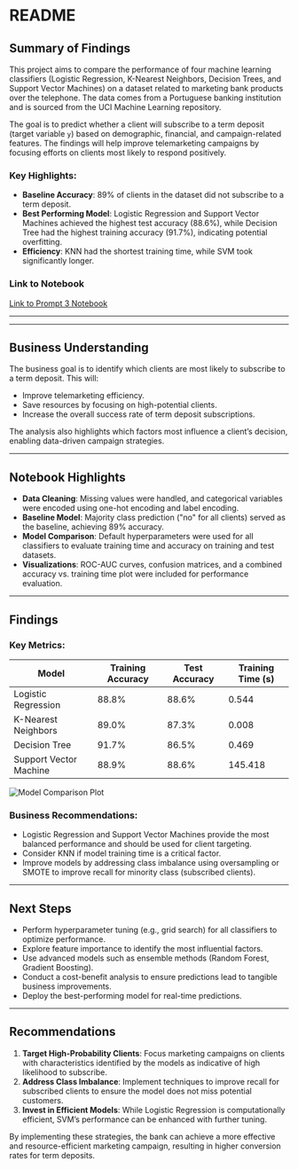 # README

## Summary of Findings
This project aims to compare the performance of four machine learning classifiers (Logistic Regression, K-Nearest Neighbors, Decision Trees, and Support Vector Machines) on a dataset related to marketing bank products over the telephone. The data comes from a Portuguese banking institution and is sourced from the UCI Machine Learning repository.

The goal is to predict whether a client will subscribe to a term deposit (target variable `y`) based on demographic, financial, and campaign-related features. The findings will help improve telemarketing campaigns by focusing efforts on clients most likely to respond positively.

### Key Highlights:
- **Baseline Accuracy**: 89% of clients in the dataset did not subscribe to a term deposit.
- **Best Performing Model**: Logistic Regression and Support Vector Machines achieved the highest test accuracy (88.6%), while Decision Tree had the highest training accuracy (91.7%), indicating potential overfitting.
- **Efficiency**: KNN had the shortest training time, while SVM took significantly longer.

### Link to Notebook
[Link to Prompt 3 Notebook](./prompt_III[1]-Final-Copy1.ipynb)



---




---

## Business Understanding
The business goal is to identify which clients are most likely to subscribe to a term deposit. This will:
- Improve telemarketing efficiency.
- Save resources by focusing on high-potential clients.
- Increase the overall success rate of term deposit subscriptions.

The analysis also highlights which factors most influence a client’s decision, enabling data-driven campaign strategies.

---

## Notebook Highlights
- **Data Cleaning**: Missing values were handled, and categorical variables were encoded using one-hot encoding and label encoding.
- **Baseline Model**: Majority class prediction ("no" for all clients) served as the baseline, achieving 89% accuracy.
- **Model Comparison**: Default hyperparameters were used for all classifiers to evaluate training time and accuracy on training and test datasets.
- **Visualizations**: ROC-AUC curves, confusion matrices, and a combined accuracy vs. training time plot were included for performance evaluation.

---

## Findings
### Key Metrics:
| Model                  | Training Accuracy | Test Accuracy | Training Time (s) |
|------------------------|-------------------|---------------|--------------------|
| Logistic Regression    | 88.8%            | 88.6%         | 0.544             |
| K-Nearest Neighbors    | 89.0%            | 87.3%         | 0.008             |
| Decision Tree          | 91.7%            | 86.5%         | 0.469             |
| Support Vector Machine | 88.9%            | 88.6%         | 145.418           |

![Model Comparison Plot](model_comparison_plot.png)



### Business Recommendations:
- Logistic Regression and Support Vector Machines provide the most balanced performance and should be used for client targeting.
- Consider KNN if model training time is a critical factor.
- Improve models by addressing class imbalance using oversampling or SMOTE to improve recall for minority class (subscribed clients).

---

## Next Steps
- Perform hyperparameter tuning (e.g., grid search) for all classifiers to optimize performance.
- Explore feature importance to identify the most influential factors.
- Use advanced models such as ensemble methods (Random Forest, Gradient Boosting).
- Conduct a cost-benefit analysis to ensure predictions lead to tangible business improvements.
- Deploy the best-performing model for real-time predictions.

---

## Recommendations
1. **Target High-Probability Clients**: Focus marketing campaigns on clients with characteristics identified by the models as indicative of high likelihood to subscribe.
2. **Address Class Imbalance**: Implement techniques to improve recall for subscribed clients to ensure the model does not miss potential customers.
3. **Invest in Efficient Models**: While Logistic Regression is computationally efficient, SVM’s performance can be enhanced with further tuning.

By implementing these strategies, the bank can achieve a more effective and resource-efficient marketing campaign, resulting in higher conversion rates for term deposits.

